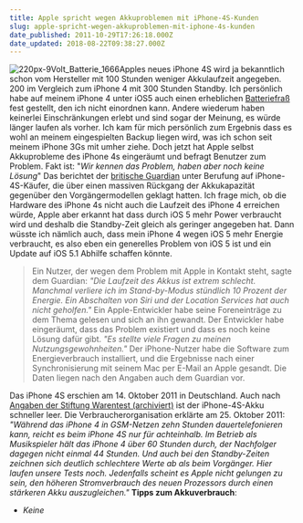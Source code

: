 ```yaml
---
title: Apple spricht wegen Akkuproblemen mit iPhone-4S-Kunden
slug: apple-spricht-wegen-akkuproblemen-mit-iphone-4s-kunden
date_published: 2011-10-29T17:26:18.000Z
date_updated: 2018-08-22T09:38:27.000Z
---
```


![220px-9Volt_Batterie_1666](//picdump.thafaker.de/2011/10/220px-9Volt_Batterie_1666.jpg)Apples neues iPhone 4S wird ja bekanntlich schon vom Hersteller mit 100 Stunden weniger Akkulaufzeit angegeben. 200 im Vergleich zum iPhone 4 mit 300 Stunden Standby. Ich persönlich habe auf meinem iPhone 4 unter iOS5 auch einen erheblichen [Batteriefraß](__GHOST_URL__/iphone-4-akkuprobleme-mit-ios-5/) fest gestellt, den ich nicht einordnen kann. Andere wiederum haben keinerlei Einschränkungen erlebt und sind sogar der Meinung, es würde länger laufen als vorher. Ich kam für mich persönlich zum Ergebnis dass es wohl an meinem eingespielten Backup liegen wird, was ich schon seit meinem iPhone 3Gs mit umher ziehe. Doch jetzt hat Apple selbst Akkuprobleme des iPhone 4s eingeräumt und befragt Benutzer zum Problem. Fakt ist: "*Wir kennen das Problem, haben aber noch keine Lösung*" Das berichtet der [britische Guardian](http://www.guardian.co.uk/technology/2011/oct/28/iphone-4s-battery-apple-engineers) unter Berufung auf iPhone-4S-Käufer, die über einen massiven Rückgang der Akkukapazität gegenüber den Vorgängermodellen geklagt hatten. Ich frage mich, ob die Hardware des iPhone 4s nicht auch die Laufzeit des iPhone 4 erreichen würde, Apple aber erkannt hat dass durch iOS 5 mehr Power verbraucht wird und deshalb die Standby-Zeit gleich als geringer angegeben hat. Dann wüsste ich nämlich auch, dass mein iPhone 4 wegen iOS 5 mehr Energie verbraucht, es also eben ein generelles Problem von iOS 5 ist und ein Update auf iOS 5.1 Abhilfe schaffen könnte.

> Ein Nutzer, der wegen dem Problem mit Apple in Kontakt steht, sagte dem Guardian: *"Die Laufzeit des Akkus ist extrem schlecht. Manchmal verliere ich im Stand-by-Modus stündlich 10 Prozent der Energie. Ein Abschalten von Siri und der Location Services hat auch nicht geholfen."* Ein Apple-Entwickler habe seine Foreneinträge zu dem Thema gelesen und sich an ihn gewandt. Der Entwickler habe eingeräumt, dass das Problem existiert und dass es noch keine Lösung dafür gibt. *"Es stellte viele Fragen zu meinen Nutzungsgewohnheiten."* Der iPhone-Nutzer habe die Software zum Energieverbrauch installiert, und die Ergebnisse nach einer Synchronisierung mit seinem Mac per E-Mail an Apple gesandt. Die Daten liegen nach den Angaben auch dem Guardian vor.

Das iPhone 4S erschien am 14. Oktober 2011 in Deutschland. Auch nach [Angaben der Stiftung Warentest (archiviert)](http://web.archive.org/web/20120201161910/http://www.test.de/themen/computer-telefon/schnelltest/Neues-iPhone-4S-Vieles-besser-Akku-schlechter-4294912-4294916/) ist der iPhone-4S-Akku schneller leer. Die Verbraucherorganisation erklärte am 25. Oktober 2011: *"Während das iPhone 4 in GSM-Netzen zehn Stunden dauertelefonieren kann, reicht es beim iPhone 4S nur für achteinhalb. Im Betrieb als Musikspieler hält das iPhone 4 über 60 Stunden durch, der Nachfolger dagegen nicht einmal 44 Stunden. Und auch bei den Standby-Zeiten zeichnen sich deutlich schlechtere Werte ab als beim Vorgänger. Hier laufen unsere Tests noch. Jedenfalls scheint es Apple nicht gelungen zu sein, den höheren Stromverbrauch des neuen Prozessors durch einen stärkeren Akku auszugleichen."*
**Tipps zum Akkuverbrauch**:

- *Keine*

